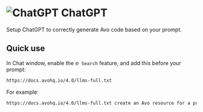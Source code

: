 # <img src="/assets/img/llms/chatgpt.webp" alt="ChatGPT" class="no-border h-8 -mt-2 inline-block self-center"> ChatGPT

Setup ChatGPT to correctly generate Avo code based on your prompt.

## Quick use

In Chat window, enable the `🌐 Search` feature, and add this before your prompt:

```bash
https://docs.avohq.io/4.0/llms-full.txt
```

For example:

```bash
https://docs.avohq.io/4.0/llms-full.txt create an Avo resource for a product model
```
